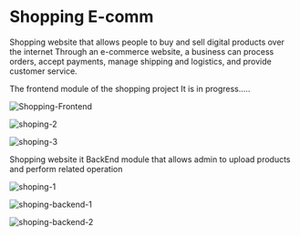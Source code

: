 # Shopping E-comm
Shopping  website that allows people to buy and sell digital products over the internet Through an e-commerce website, a business can process orders, accept payments, manage shipping and logistics, and provide customer service.


The frontend module of the shopping project
It is in progress.....

![Shopping-Frontend](https://user-images.githubusercontent.com/93510831/209320247-8ec8bd5d-f9cd-4342-9725-fb7a4c790ffb.png)


![shoping-2](https://user-images.githubusercontent.com/93510831/209321471-090ed107-24c9-4afd-a53c-d2facee05e2b.png)


![shoping-3](https://user-images.githubusercontent.com/93510831/209321662-2c65d395-2591-418e-86e6-a999a54a3e27.png)









Shopping  website  it BackEnd module that allows admin  to upload products and perform related operation


![shoping-1](https://user-images.githubusercontent.com/93510831/209322917-7956ab31-9407-4aab-ad72-046b6790a432.png)

![shoping-backend-1](https://user-images.githubusercontent.com/93510831/209323337-24624185-3634-4c4b-818a-a20296138822.png)

![shoping-backend-2](https://user-images.githubusercontent.com/93510831/209323419-f2aac8e1-7e44-487e-a4ea-ced99babd0b5.png)




